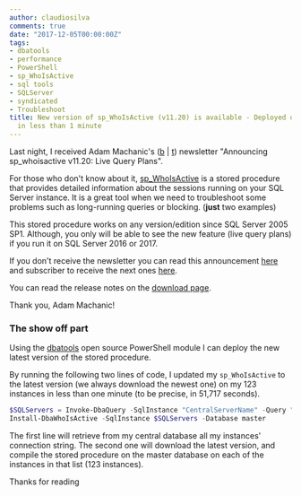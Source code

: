 ```yaml
---
author: claudiosilva
comments: true
date: "2017-12-05T00:00:00Z"
tags:
- dbatools
- performance
- PowerShell
- sp_WhoIsActive
- sql tools
- SQLServer
- syndicated
- Troubleshoot
title: New version of sp_WhoIsActive (v11.20) is available - Deployed on 123 instances
  in less than 1 minute
---
```

Last night, I received Adam Machanic's (<a href="http://dataeducation.com" target="_blank" rel="noopener">b</a> \| <a href="https://twitter.com/AdamMachanic" target="_blank" rel="noopener">t</a>) newsletter "Announcing sp_whoisactive v11.20: Live Query Plans".

For those who don't know about it, <a href="http://whoisactive.com" target="_blank" rel="noopener">sp_WhoIsActive</a> is a stored procedure that provides detailed information about the sessions running on your SQL Server instance.
It is a great tool when we need to troubleshoot some problems such as long-running queries or blocking. (<strong>just</strong> two examples)

This stored procedure works on any version/edition since SQL Server 2005 SP1. Although, you only will be able to see the new feature (live query plans) if you run it on SQL Server 2016 or 2017.

If you don't receive the newsletter you can read this announcement <a href="http://mailchi.mp/535acca9903f/announcing-sp_whoisactive-v1120-live-query-plans" target="_blank" rel="noopener">here</a> and subscriber to receive the next ones <a href="http://whoisactive.com/downloads/" target="_blank" rel="noopener">here</a>.

You can read the release notes on the <a href="http://whoisactive.com/downloads/" target="_blank" rel="noopener">download page</a>.

Thank you, Adam Machanic!

<h3>The show off part</h3>

Using the <a href="https://dbatools.io" target="_blank" rel="noopener">dbatools</a> open source PowerShell module I can deploy the new latest version of the stored procedure.

By running the following two lines of code, I updated my `sp_WhoIsActive` to the latest version (we always download the newest one) on my 123 instances in less than one minute (to be precise, in 51,717 seconds).

``` powershell
$SQLServers = Invoke-DbaQuery -SqlInstance "CentralServerName" -Query "SELECT InstanceConnection FROM CentralDB.dbo.Instances" | Select-Object -ExpandProperty InstanceConnection
Install-DbaWhoIsActive -SqlInstance $SQLServers -Database master
```

The first line will retrieve from my central database all my instances' connection string.
The second one will download the latest version, and compile the stored procedure on the master database on each of the instances in that list (123 instances).

Thanks for reading
